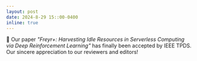 ```yaml
---
layout: post
date: 2024-8-29 15::00-0400
inline: true
---
```


:pencil: Our paper *"Freyr+: Harvesting Idle Resources in Serverless Computing via Deep Reinforcement Learning"* has finally been accepted by IEEE TPDS. Our sincere appreciation to our reviewers and editors!